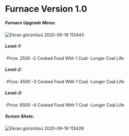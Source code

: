 # Furnace Version 1.0

##### Furnace Upgrade Menu:

![Ekran görüntüsü 2020-09-19 113443](https://user-images.githubusercontent.com/49764317/93663027-5143d280-fa6d-11ea-9494-1e5f5674aeea.png)

##### Level-1:

-Price: 2500
-2 Cooked Food With 1 Coal
-Longer Coal Life

##### Level-2:

-Price: 4500
-3 Cooked Food With 1 Coal
-Longer Coal Life

##### Level-3:

-Price: 6500
-4 Cooked Food With 1 Coal
-Longer Coal Life

##### Screen Shots:

![Ekran görüntüsü 2020-09-19 113429](https://user-images.githubusercontent.com/49764317/93663015-340f0400-fa6d-11ea-98ec-edecfb6b0077.png)
